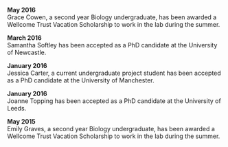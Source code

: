 **May 2016**  
Grace Cowen, a second year Biology undergraduate, has been awarded a Wellcome Trust Vacation Scholarship to work in the lab during the summer.

**March 2016**    
Samantha Softley has been accepted as a PhD candidate at the University of Newcastle.

**January 2016**    
Jessica Carter, a current undergraduate project student has been accepted as a PhD candidate at the University of Manchester.

**January 2016**   
Joanne Topping has been accepted as a PhD candidate at the University of Leeds.

**May 2015**    
Emily Graves, a second year Biology undergraduate, has been awarded a Wellcome Trust Vacation Scholarship to work in the lab during the summer.